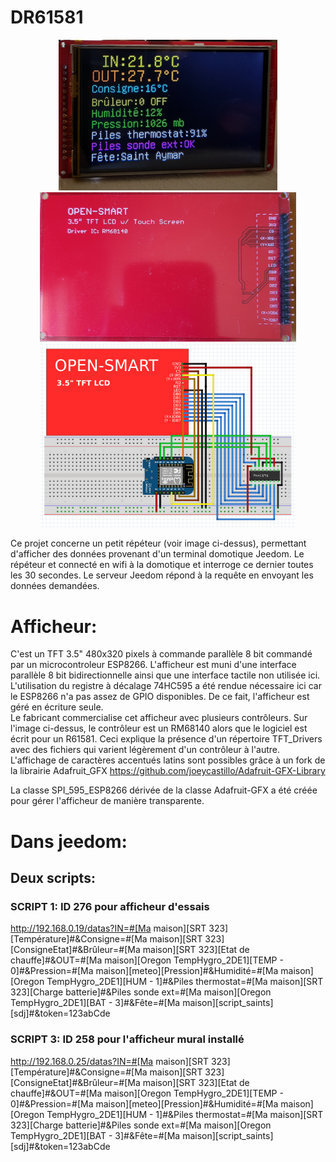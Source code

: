 # DR61581
<p align="center">
  <img src="module_diy_2.jpg" width="350" title="hover text">
  <img src="module_diy_3.jpg" width="410" title="hover text">
  <img src="DR61581.png" width="410" title="hover text">
  
  
</p>
Ce projet concerne un petit répéteur (voir image ci-dessus), permettant d'afficher des données provenant d'un terminal domotique
Jeedom.
Le répéteur et connecté en wifi à la domotique et interroge ce dernier toutes les 30 secondes. Le serveur Jeedom répond à la requête 
en envoyant les données demandées.

# Afficheur:
C'est un TFT 3.5" 480x320 pixels à commande parallèle 8 bit commandé par un microcontroleur ESP8266.
L'afficheur est muni d'une interface parallèle 8 bit bidirectionnelle ainsi que une interface tactile non utilisée ici. L'utilisation du registre à décalage 74HC595 a été rendue nécessaire ici car le ESP8266 n'a pas assez de GPIO disponibles. De ce fait, l'afficheur est géré en écriture seule.  
Le fabricant commercialise cet afficheur avec plusieurs contrôleurs. Sur l'image ci-dessus, le contrôleur est un RM68140 alors que le logiciel est écrit pour un R61581. Ceci explique la présence d'un répertoire TFT_Drivers avec des fichiers qui varient légèrement d'un contrôleur à l'autre.
L'affichage de caractères accentués latins sont possibles grâce à un fork de la librairie Adafruit_GFX 
https://github.com/joeycastillo/Adafruit-GFX-Library

La classe SPI_595_ESP8266 dérivée de la classe Adafruit-GFX a été créée pour gérer l'afficheur de manière transparente.

# Dans jeedom:
## Deux scripts:  
### SCRIPT 1: ID 276 pour afficheur d'essais  
http://192.168.0.19/datas?IN=#[Ma maison][SRT 323][Température]#&Consigne=#[Ma maison][SRT 323][ConsigneEtat]#&Brûleur=#[Ma maison][SRT 323][Etat de chauffe]#&OUT=#[Ma maison][Oregon TempHygro_2DE1][TEMP - 0]#&Pression=#[Ma maison][meteo][Pression]#&Humidité=#[Ma maison][Oregon TempHygro_2DE1][HUM - 1]#&Piles thermostat=#[Ma maison][SRT 323][Charge batterie]#&Piles sonde ext=#[Ma maison][Oregon TempHygro_2DE1][BAT - 3]#&Fête=#[Ma maison][script_saints][sdj]#&token=123abCde  

### SCRIPT 3: ID 258 pour l'afficheur mural installé  
http://192.168.0.25/datas?IN=#[Ma maison][SRT 323][Température]#&Consigne=#[Ma maison][SRT 323][ConsigneEtat]#&Brûleur=#[Ma maison][SRT 323][Etat de chauffe]#&OUT=#[Ma maison][Oregon TempHygro_2DE1][TEMP - 0]#&Pression=#[Ma maison][meteo][Pression]#&Humidité=#[Ma maison][Oregon TempHygro_2DE1][HUM - 1]#&Piles thermostat=#[Ma maison][SRT 323][Charge batterie]#&Piles sonde ext=#[Ma maison][Oregon TempHygro_2DE1][BAT - 3]#&Fête=#[Ma maison][script_saints][sdj]#&token=123abCde

